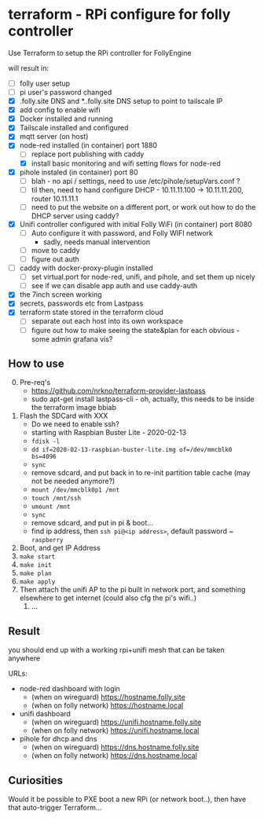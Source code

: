 # terraform - RPi configure for folly controller

Use Terraform to setup the RPi controller for FollyEngine

will result in:
* [ ] folly user setup
* [ ] pi user's password changed
* [x] <hostname>.folly.site DNS and *.<hostname>.folly.site DNS setup to point to tailscale IP
* [x] add config to enable wifi
* [x] Docker installed and running
* [x] Tailscale installed and configured
* [x] mqtt server (on host)
* [x] node-red installed (in container) port 1880
  * [ ] replace port publishing with caddy
  * [x] install basic monitoring and wifi setting flows for node-red
* [x] pihole instaled (in container) port 80
  * [ ] blah - no api / settings, need to use /etc/pihole/setupVars.conf ?
  * [ ] til then, need to hand configure DHCP - 10.11.11.100 -> 10.11.11.200, router 10.11.11.1
  * [ ] need to put the website on a different port, or work out how to do the DHCP server using caddy?
* [x] Unifi controller configured with initial Folly WiFi (in container) port 8080
  * [ ] Auto configure it with password, and Folly WIFI network
    * sadly, needs manual intervention
  * [ ] move to caddy
  * [ ] figure out auth
* [ ] caddy with docker-proxy-plugin installed
  * [ ] set virtual.port for node-red, unifi, and pihole, and set them up nicely
  * [ ] see if we can disable app auth and use caddy-auth
* [x] the 7inch screen working
* [x] secrets, passwords etc from Lastpass
* [x] terraform state stored in the terraform cloud
  * [ ] separate out each host into its own workspace
  * [ ] figure out how to make seeing the state&plan for each obvious - some admin grafana vis?

## How to use

0. Pre-req's
   * https://github.com/nrkno/terraform-provider-lastpass
   * sudo apt-get install lastpass-cli - oh, actually, this needs to be inside the terraform image bbiab
1. Flash the SDCard with XXX
   * Do we need to enable ssh?
   * starting with Raspbian Buster Lite - 2020-02-13
   * `fdisk -l`
   * `dd if=2020-02-13-raspbian-buster-lite.img of=/dev/mmcblk0 bs=4096`
   * `sync`
   * remove sdcard, and put back in to re-init partition table cache (may not be needed anymore?)
   * `mount /dev/mmcblk0p1 /mnt`
   * `touch /mnt/ssh`
   * `umount /mnt`
   * `sync`
   * remove sdcard, and put in pi & boot...
   * find ip address, then `ssh pi@<ip address>`, default password ~ `raspberry`
2. Boot, and get IP Address
3. `make start`
4. `make init`
5. `make plan`
6. `make apply`
7. Then attach the unifi AP to the pi built in network port, and something elsewhere to get internet (could also cfg the pi's wifi..)
   1. ...

## Result

you should end up with a working rpi+unifi mesh that can be taken anywhere

URLs:

* node-red dashboard with login
  * (when on wireguard) https://hostname.folly.site
  * (when on folly network) https://hostname.local
* unifi dashboard
  * (when on wireguard) https://unifi.hostname.folly.site
  * (when on folly network) https://unifi.hostname.local
* pihole for dhcp and dns
  * (when on wireguard) https://dns.hostname.folly.site
  * (when on folly network) https://dns.hostname.local


## Curiosities

Would it be possible to PXE boot a new RPi (or network boot..), then have that auto-trigger Terraform...
